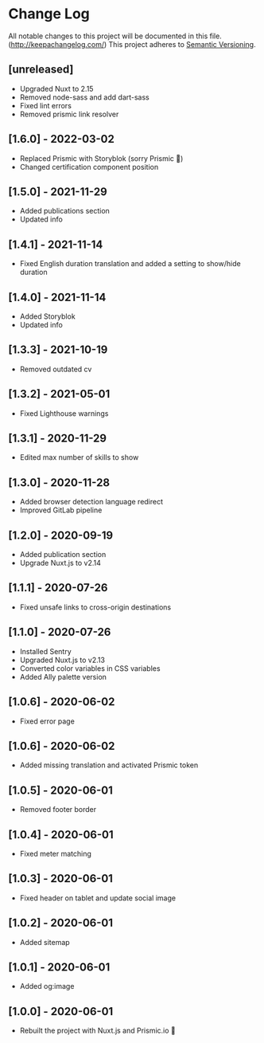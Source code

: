 # Change Log

All notable changes to this project will be documented in this file. (http://keepachangelog.com/)
This project adheres to [Semantic Versioning](http://semver.org/).

## [unreleased]

- Upgraded Nuxt to 2.15
- Removed node-sass and add dart-sass
- Fixed lint errors
- Removed prismic link resolver

## [1.6.0] - 2022-03-02

- Replaced Prismic with Storyblok (sorry Prismic 🙏)
- Changed certification component position

## [1.5.0] - 2021-11-29

- Added publications section
- Updated info

## [1.4.1] - 2021-11-14

- Fixed English duration translation and added a setting to show/hide duration

## [1.4.0] - 2021-11-14

- Added Storyblok
- Updated info

## [1.3.3] - 2021-10-19

- Removed outdated cv

## [1.3.2] - 2021-05-01

- Fixed Lighthouse warnings

## [1.3.1] - 2020-11-29

- Edited max number of skills to show

## [1.3.0] - 2020-11-28

- Added browser detection language redirect
- Improved GitLab pipeline

## [1.2.0] - 2020-09-19

- Added publication section
- Upgrade Nuxt.js to v2.14

## [1.1.1] - 2020-07-26

- Fixed unsafe links to cross-origin destinations

## [1.1.0] - 2020-07-26

- Installed Sentry
- Upgraded Nuxt.js to v2.13
- Converted color variables in CSS variables
- Added Ally palette version

## [1.0.6] - 2020-06-02

- Fixed error page

## [1.0.6] - 2020-06-02

- Added missing translation and activated Prismic token

## [1.0.5] - 2020-06-01

- Removed footer border

## [1.0.4] - 2020-06-01

- Fixed meter matching

## [1.0.3] - 2020-06-01

- Fixed header on tablet and update social image

## [1.0.2] - 2020-06-01

- Added sitemap

## [1.0.1] - 2020-06-01

- Added og:image

## [1.0.0] - 2020-06-01

- Rebuilt the project with Nuxt.js and Prismic.io 🎉
